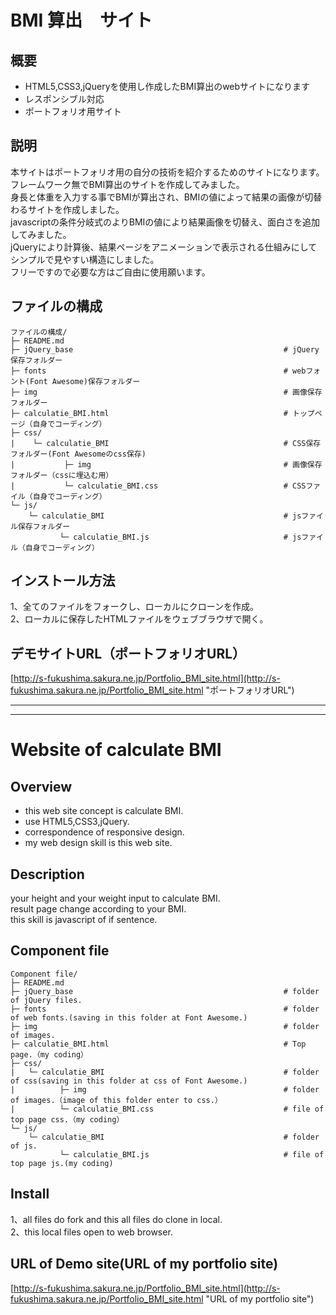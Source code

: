 # BMI 算出　サイト
## 概要
* HTML5,CSS3,jQueryを使用し作成したBMI算出のwebサイトになります
* レスポンシブル対応
* ポートフォリオ用サイト
## 説明
本サイトはポートフォリオ用の自分の技術を紹介するためのサイトになります。  
フレームワーク無でBMI算出のサイトを作成してみました。  
身長と体重を入力する事でBMIが算出され、BMIの値によって結果の画像が切替わるサイトを作成しました。  
javascriptの条件分岐式のよりBMIの値により結果画像を切替え、面白さを追加してみました。  
jQueryにより計算後、結果ページをアニメーションで表示される仕組みにしてシンプルで見やすい構造にしました。  
フリーですので必要な方はご自由に使用願います。  
## ファイルの構成
```
ファイルの構成/
├─ README.md
├─ jQuery_base                                               # jQuery保存フォルダー
├─ fonts                                                     # webフォント(Font Awesome)保存フォルダー
├─ img                                                       # 画像保存フォルダー
├─ calculatie_BMI.html                                       # トップページ（自身でコーディング）
├─ css/
|    └─ calculatie_BMI                                       # CSS保存フォルダー(Font Awesomeのcss保存)
|           ├─ img                                           # 画像保存フォルダー（cssに埋込む用）
|           └─ calculatie_BMI.css                            # CSSファイル（自身でコーディング）
└─ js/
    └─ calculatie_BMI                                        # jsファイル保存フォルダー
           └─ calculatie_BMI.js                              # jsファイル（自身でコーディング）   
```
## インストール方法
1、全てのファイルをフォークし、ローカルにクローンを作成。  
2、ローカルに保存したHTMLファイルをウェブブラウザで開く。  
## デモサイトURL（ポートフォリオURL）
[http://s-fukushima.sakura.ne.jp/Portfolio_BMI_site.html](http://s-fukushima.sakura.ne.jp/Portfolio_BMI_site.html "ポートフォリオURL")

***
***

# Website of calculate BMI
## Overview
* this web site concept is calculate BMI.
* use HTML5,CSS3,jQuery.
* correspondence of responsive design.
* my web design skill is this web site.
## Description
your height and your weight input to calculate BMI.  
result page change according to your BMI.  
this skill is javascript of if sentence.     
## Component file
```
Component file/
├─ README.md
├─ jQuery_base                                               # folder of jQuery files.
├─ fonts                                                     # folder of web fonts.(saving in this folder at Font Awesome.)
├─ img                                                       # folder of images. 
├─ calculatie_BMI.html                                       # Top page.（my coding）
├─ css/
|   └─ calculatie_BMI                                        # folder of css(saving in this folder at css of Font Awesome.)
|          ├─ img                                            # folder of images.（image of this folder enter to css.）
|          └─ calculatie_BMI.css                             # file of top page css.（my coding）
└─ js/
    └─ calculatie_BMI                                        # folder of js.
           └─ calculatie_BMI.js                              # file of top page js.(my coding)
```
## Install
1、all files do fork and this all files do clone in local.  
2、this local files open to web browser.  
## URL of Demo site(URL of my portfolio site)
[http://s-fukushima.sakura.ne.jp/Portfolio_BMI_site.html](http://s-fukushima.sakura.ne.jp/Portfolio_BMI_site.html "URL of my portfolio site")
